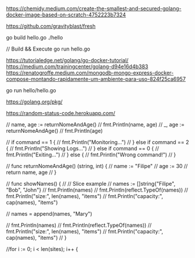 https://chemidy.medium.com/create-the-smallest-and-secured-golang-docker-image-based-on-scratch-4752223b7324

https://github.com/gravityblast/fresh

go build hello.go
./hello

// Build && Execute
go run hello.go

https://tutorialedge.net/golang/go-docker-tutorial/
https://medium.com/trainingcenter/golang-d94e16d4b383
https://renatogroffe.medium.com/mongodb-mongo-express-docker-compose-montando-rapidamente-um-ambiente-para-uso-824f25ca6957

go run hello/hello.go

https://golang.org/pkg/

https://random-status-code.herokuapp.com/

// name, age := returnNomeAndAge()
// fmt.Println(name, age)
// \_, age := returnNomeAndAge()
// fmt.Println(age)

// if command == 1 {
// fmt.Println("Monitoring...")
// } else if command == 2 {
// fmt.Println("Showing Logs...")
// } else if command == 0 {
// fmt.Println("Exiting...")
// } else {
// fmt.Println("Wrong command!")
// }

// func returnNomeAndAge() (string, int) {
// name := "Filipe"
// age := 30
// return name, age
// }

// func showNames() {
// // Slice example
// names := []string{"Filipe", "Bob", "John"}
// fmt.Println(names)
// fmt.Println(reflect.TypeOf(names))
// fmt.Println("size:", len(names), "items")
// fmt.Println("capacity:", cap(names), "items")

// names = append(names, "Mary")

// fmt.Println(names)
// fmt.Println(reflect.TypeOf(names))
// fmt.Println("size:", len(names), "items")
// fmt.Println("capacity:", cap(names), "items")
// }

//for i := 0; i < len(sites); i++ {
